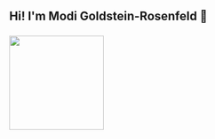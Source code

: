 <h2 align="left">Hi! I'm Modi Goldstein-Rosenfeld 👋</h2>

###

<div align="left">
  <img height="170" src="https://media2.giphy.com/media/v1.Y2lkPTc5MGI3NjExcmppazVydWx2djBxbzU3Mm0xZ3lhdmplNWxqdzIxdmpsY3hpaDVwOCZlcD12MV9pbnRlcm5hbF9naWZfYnlfaWQmY3Q9cw/CE7mCYe9kqwrpvlOj0/giphy.gif"  />
</div>

###